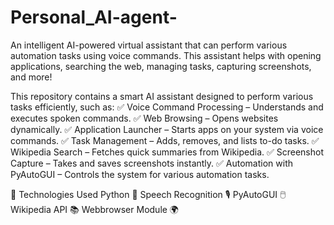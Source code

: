 # Personal_AI-agent-
An intelligent AI-powered virtual assistant that can perform various automation tasks using voice commands. This assistant helps with opening applications, searching the web, managing tasks, capturing screenshots, and more!

This repository contains a smart AI assistant designed to perform various tasks efficiently, such as:
✅ Voice Command Processing – Understands and executes spoken commands.
✅ Web Browsing – Opens websites dynamically.
✅ Application Launcher – Starts apps on your system via voice commands.
✅ Task Management – Adds, removes, and lists to-do tasks.
✅ Wikipedia Search – Fetches quick summaries from Wikipedia.
✅ Screenshot Capture – Takes and saves screenshots instantly.
✅ Automation with PyAutoGUI – Controls the system for various automation tasks.

🔧 Technologies Used
Python 🐍
Speech Recognition 🎙️
PyAutoGUI 🖱️
Wikipedia API 📚
Webbrowser Module 🌍
